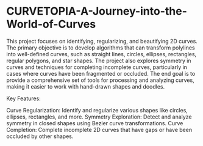 # CURVETOPIA-A-Journey-into-the-World-of-Curves
This project focuses on identifying, regularizing, and beautifying 2D curves. The primary objective is to develop algorithms that can transform polylines into well-defined curves, such as straight lines, circles, ellipses, rectangles, regular polygons, and star shapes. The project also explores symmetry in curves and techniques for completing incomplete curves, particularly in cases where curves have been fragmented or occluded. The end goal is to provide a comprehensive set of tools for processing and analyzing curves, making it easier to work with hand-drawn shapes and doodles.

Key Features:

Curve Regularization: Identify and regularize various shapes like circles, ellipses, rectangles, and more.
Symmetry Exploration: Detect and analyze symmetry in closed shapes using Bezier curve transformations.
Curve Completion: Complete incomplete 2D curves that have gaps or have been occluded by other shapes.
